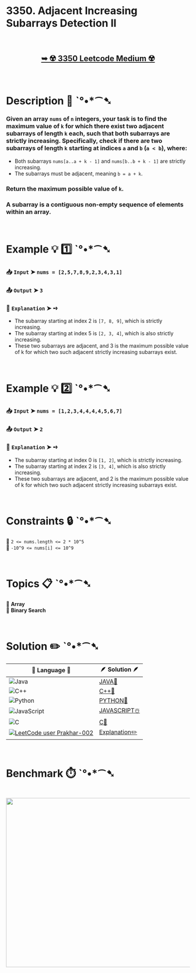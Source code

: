 # 3350. Adjacent Increasing Subarrays Detection II

</br>

<h2 align="center"> 

<a href="https://leetcode.com/problems/smallest-missing-non-negative-integer-after-operations/?envType=daily-question&envId=2025-10-15"><strong>➥ ☢️ 3350 Leetcode Medium ☢️ </strong></a>
</h2>

</br>

# Description 📜 ˋ°•*⁀➷

### Given an array `nums` of `n` integers, your task is to find the maximum value of `k` for which there exist two adjacent subarrays of length `k` each, such that both subarrays are strictly increasing. Specifically, check if there are two subarrays of length `k` starting at indices `a` and `b` (`a < b`), where:

- Both subarrays `nums[a..a + k - 1]` and `nums[b..b + k - 1]` are strictly increasing.
- The subarrays must be adjacent, meaning `b = a + k`.

### Return the maximum possible value of `k`.

### A subarray is a contiguous non-empty sequence of elements within an array.

</br>

# Example 💡 1️⃣ ˋ°•*⁀➷

  ### 📥 `Input`  ➤ `nums = [2,5,7,8,9,2,3,4,3,1]`

  ### 📤 `Output`  ➤ `3`

  ### 🔦 `Explanation`  ➤ ➺

  - The subarray starting at index 2 is `[7, 8, 9]`, which is strictly increasing.
  - The subarray starting at index 5 is `[2, 3, 4]`, which is also strictly increasing.
  - These two subarrays are adjacent, and 3 is the maximum possible value of k for which two such adjacent strictly increasing subarrays exist.

</br>

# Example 💡 2️⃣ ˋ°•*⁀➷

  ### 📥 `Input`  ➤ `nums = [1,2,3,4,4,4,4,5,6,7]`

  ### 📤 `Output`  ➤ `2`

  ### 🔦 `Explanation`  ➤ ➺

  - The subarray starting at index 0 is `[1, 2]`, which is strictly increasing.
  - The subarray starting at index 2 is `[3, 4]`, which is also strictly increasing.
  - These two subarrays are adjacent, and 2 is the maximum possible value of k for which two such adjacent strictly increasing subarrays exist.

</br>

# Constraints 🔒 ˋ°•*⁀➷

🔹 `2 <= nums.length <= 2 * 10^5` </br>
🔹 `-10^9 <= nums[i] <= 10^9` </br>

</br>

# Topics 📋 ˋ°•*⁀➷

🔸 **Array** </br>
🔸 **Binary Search** </br>

</br>

# Solution ✏️ ˋ°•*⁀➷

| 📒 Language 📒  | 🪶 Solution 🪶 |
| ------------- | ------------- |
|  ![Java](https://img.shields.io/badge/java-%23ED8B00.svg?style=for-the-badge&logo=openjdk&logoColor=white)  | [JAVA🍁]() |
|  ![C++](https://img.shields.io/badge/c++-%2300599C.svg?style=for-the-badge&logo=c%2B%2B&logoColor=white)  | [C++🎲]()  |
|  ![Python](https://img.shields.io/badge/python-3670A0?style=for-the-badge&logo=python&logoColor=ffdd54)    | [PYTHON🍰]() |
| ![JavaScript](https://img.shields.io/badge/javascript-%23323330.svg?style=for-the-badge&logo=javascript&logoColor=%23F7DF1E)   | [JAVASCRIPT☃️]() |
|   ![C](https://img.shields.io/badge/c-%2300599C.svg?style=for-the-badge&logo=c&logoColor=white)   | [C💖]()  |
| [![LeetCode user Prakhar-002](https://img.shields.io/badge/dynamic/json?style=for-the-badge&labelColor=black&color=%23ffa116&label=Solved&query=solvedOverTotal&url=https%3A%2F%2Fleetcode-badge.vercel.app%2Fapi%2Fusers%2FPrakhar-002&logo=leetcode&logoColor=yellow)](https://leetcode.com/Prakhar-002/)  | [Explanation✏️]() |

</br>

# Benchmark ⏱️ ˋ°•*⁀➷

<h1  align="center" >

<img src ="https://github.com/user-attachments/assets/" width = "700px" height="462px" />

</h1>
